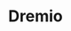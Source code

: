 ---
codehost: https://github.com/https://github.com/dremio
facebook: https://facebook.com/dremio
linkedin: https://linkedin.com/company/dremio
logohandle: dremio
sort: dremio
title: Dremio
twitter: https://x.com/dremiohq
website: https://www.dremio.com/
---